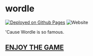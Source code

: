 # wordle
[![Deployed on Github Pages](https://github.com/henrysha/wordle/actions/workflows/pages/pages-build-deployment/badge.svg)](https://github.com/henrysha/wordle/actions/workflows/pages/pages-build-deployment)
![Website](https://img.shields.io/website?style=flat&up_message=online&url=https%3A%2F%2Fhenrysha.github.io%2Fwordle)

'Cause Wordle is so famous.

## [ENJOY THE GAME](https://henrysha.github.io/wordle)

